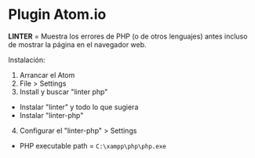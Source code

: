 Plugin Atom.io
==============

**LINTER** = Muestra los errores de PHP (o de otros lenguajes) antes incluso de mostrar la página en el navegador web.

Instalación:

1. Arrancar el Atom
2. File > Settings
3. Install y buscar "linter php"
  - Instalar "linter" y todo lo que sugiera
  - Instalar "linter-php"
4. Configurar el "linter-php" > Settings
  - PHP executable path = `C:\xampp\php\php.exe`
